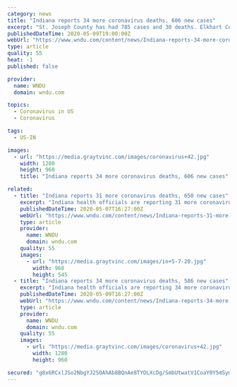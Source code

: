 ```yaml
---
category: news
title: "Indiana reports 34 more coronavirus deaths, 606 new cases"
excerpt: "St. Joseph County has had 785 cases and 30 deaths. Elkhart County has had 436 cases and 18 deaths. LaPorte County has had 321 cases and 11 deaths. Kosciusko County has had 39 cases and 1 death. Marshall County has had 32 cases and 1 death. LaGrange County has had 37 cases and 2 deaths. Starke County has had 21 cases and 2 deaths. Fulton County ..."
publishedDateTime: 2020-05-09T19:00:00Z
webUrl: "https://www.wndu.com/content/news/Indiana-reports-34-more-coronavirus-deaths-606-new-cases-570335201.html"
type: article
quality: 55
heat: -1
published: false

provider:
  name: WNDU
  domain: wndu.com

topics:
  - Coronavirus in US
  - Coronavirus

tags:
  - US-IN

images:
  - url: "https://media.graytvinc.com/images/coronavirus+42.jpg"
    width: 1280
    height: 960
    title: "Indiana reports 34 more coronavirus deaths, 606 new cases"

related:
  - title: "Indiana reports 31 more coronavirus deaths, 650 new cases"
    excerpt: "Indiana health officials are reporting 31 more coronavirus deaths and 650 new cases on Thursday. As of Thursday, 1,295 Hoosiers have died from the coronavirus, and there have been 22,503 positive cases throughout the state."
    publishedDateTime: 2020-05-07T16:27:00Z
    webUrl: "https://www.wndu.com/content/news/Indiana-reports-31-more-coronavirus-deaths-650-new-cases-570275691.html"
    type: article
    provider:
      name: WNDU
      domain: wndu.com
    quality: 55
    images:
      - url: "https://media.graytvinc.com/images/in+5-7-20.jpg"
        width: 968
        height: 545
  - title: "Indiana reports 34 more coronavirus deaths, 586 new cases"
    excerpt: "Indiana health officials are reporting 34 more coronavirus deaths and 586 new cases on Saturday. As of Saturday, 1,362 Hoosiers have died from the coronavirus, and there have been 23,732 positive cases throughout the state."
    publishedDateTime: 2020-05-09T16:27:00Z
    webUrl: "https://www.wndu.com/content/news/Indiana-reports-34-more-coronavirus-deaths-586-new-cases-570335201.html"
    type: article
    provider:
      name: WNDU
      domain: wndu.com
    quality: 55
    images:
      - url: "https://media.graytvinc.com/images/coronavirus+42.jpg"
        width: 1280
        height: 960

secured: "g8x6RCxlJSo2NbgYJ2SOAhAb8BQnAe8TYOLXcDg/SmbUtwatV1CoaY0Y5mSymx3ZHmD2+uuvMO/jXeO33E6uec+r6aRugKfUfCbyNMlSYQ3fpjqhiVQ+XDYV7jFNEBaW7z/GEtOQth0hEkhZKKMCn5l9zENq+XuGeHk/SreYslDLW/zDNVP6vOy2rCUStKncG3FzI1fD+qDho27TP/LsMNNNGY4obh9X5zKp4GHDF9ULE1TefrdYUSqvjqXCGuUgx7eQEaas/V3lrwUnWPwENJKb3CWwhbsz8Cp8tJ7ebESMA3pwIBWwYVGGC437CmhKUZMAPQz6Bu5AijTmEG1caERAspaUKUfXgg0/6F9e+gwABxnDnIPklS1w8mJnM1UORoDZ/olZL3FX2w/9cGPwPQxs5VnarKcRzR2jEO6UsUG7yeIqjFkzbaAmlCQMluTn8bLRBDm/6MiT+41zEuIwkhUfF0DMPZj0+58aD5H99wc=;lMjucW4L4ejla6dBob/VlA=="
---
```


